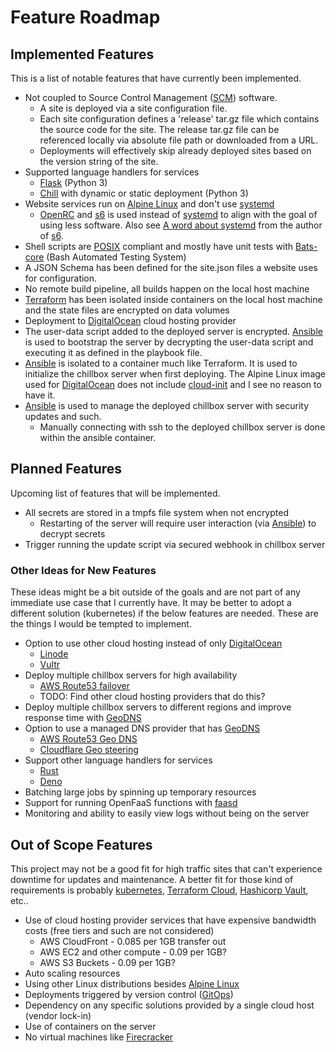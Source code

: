 # Feature Roadmap



## Implemented Features

This is a list of notable features that have currently been implemented.

- Not coupled to Source Control Management ([SCM]) software. 
    - A site is deployed via a site configuration file.
    - Each site configuration defines a 'release' tar.gz file which contains the
        source code for the site. The release tar.gz file can be referenced
        locally via absolute file path or downloaded from a URL.
    - Deployments will effectively skip already deployed sites based on the
        version string of the site.
- Supported language handlers for services
  - [Flask] (Python 3)
  - [Chill] with dynamic or static deployment (Python 3)
- Website services run on [Alpine Linux] and don't use [systemd]
  - [OpenRC] and [s6] is used instead of [systemd] to align with the goal of using less software. Also see [A word about systemd](https://skarnet.org/software/systemd.html) from the author of [s6].
- Shell scripts are [POSIX] compliant and mostly have unit tests with [Bats-core] (Bash Automated Testing System)
- A JSON Schema has been defined for the site.json files a website uses for configuration.
- No remote build pipeline, all builds happen on the local host machine
- [Terraform] has been isolated inside containers on the local host machine and the state files are encrypted on data volumes
- Deployment to [DigitalOcean] cloud hosting provider
- The user-data script added to the deployed server is encrypted. [Ansible] is
    used to bootstrap the server by decrypting the user-data script and
    executing it as defined in the playbook file. 
- [Ansible] is isolated to a container much like Terraform. It is used
    to initialize the chillbox server when first deploying. The Alpine Linux
    image used for [DigitalOcean] does not include [cloud-init] and I see no
    reason to have it.
- [Ansible] is used to manage the deployed chillbox server with security updates and such.
  - Manually connecting with ssh to the deployed chillbox server is done within the
      ansible container.


## Planned Features

Upcoming list of features that will be implemented.

- All secrets are stored in a tmpfs file system when not encrypted
  - Restarting of the server will require user interaction (via [Ansible]) to decrypt secrets
- Trigger running the update script via secured webhook in chillbox server

### Other Ideas for New Features

These ideas might be a bit outside of the goals and are not part of any
immediate use case that I currently have. It may be better to adopt a different
solution (kubernetes) if the below features are needed. These are the things I
would be tempted to implement.

- Option to use other cloud hosting instead of only [DigitalOcean]
  - [Linode] 
  - [Vultr]
- Deploy multiple chillbox servers for high availability
  - [AWS Route53 failover](https://docs.aws.amazon.com/Route53/latest/DeveloperGuide/dns-failover.html)
  - TODO: Find other cloud hosting providers that do this?
- Deploy multiple chillbox servers to different regions and improve response time with [GeoDNS]
- Option to use a managed DNS provider that has [GeoDNS]
  - [AWS Route53 Geo DNS](https://aws.amazon.com/about-aws/whats-new/2014/07/31/amazon-route-53-announces-domain-name-registration-geo-routing-and-lower-pricing/)
  - [Cloudflare Geo steering](https://developers.cloudflare.com/load-balancing/understand-basics/traffic-steering/steering-policies/geo-steering/)
- Support other language handlers for services
  - [Rust]
  - [Deno]
- Batching large jobs by spinning up temporary resources
- Support for running OpenFaaS functions with [faasd](https://docs.openfaas.com/deployment/faasd/)
- Monitoring and ability to easily view logs without being on the server

## Out of Scope Features

This project may not be a good fit for high traffic sites that can't experience
downtime for updates and maintenance.  A better fit for those kind of
requirements is probably [kubernetes](https://kubernetes.io/),
[Terraform Cloud](https://cloud.hashicorp.com/products/terraform),
[Hashicorp Vault](https://www.hashicorp.com/products/vault), etc..

- Use of cloud hosting provider services that have expensive bandwidth costs (free tiers and such are not considered)
  - AWS CloudFront - 0.085 per 1GB transfer out
  - AWS EC2 and other compute - 0.09 per 1GB?
  - AWS S3 Buckets - 0.09 per 1GB?
- Auto scaling resources
- Using other Linux distributions besides [Alpine Linux]
- Deployments triggered by version control ([GitOps](https://en.wikipedia.org/wiki/GitOps#GitOps))
- Dependency on any specific solutions provided by a single cloud host (vendor
    lock-in)
- Use of containers on the server
- No virtual machines like [Firecracker](https://firecracker-microvm.github.io/)

[Alpine Linux]: https://alpinelinux.org/
[DigitalOcean]: https://www.digitalocean.com/
[DigitalOcean Spaces]: https://www.digitalocean.com/products/spaces
[Chill]: https://github.com/jkenlooper/chill
[Flask]: https://flask.palletsprojects.com/en/2.1.x/
[SQLite]: https://sqlite.org/index.html
[Terraform]: https://www.terraform.io/
[NGINX]: https://nginx.org/
[POSIX]: https://en.wikipedia.org/wiki/POSIX
[Linode]: https://www.linode.com/
[Vultr]: https://www.vultr.com/
[Rust]: https://rust-lang.org/
[Go]: https://go.dev/
[Bats-core]: https://github.com/bats-core/bats-core#readme
[shellcheck]: https://www.shellcheck.net/
[GeoDNS]: https://en.wikipedia.org/wiki/GeoDNS
[systemd]: https://systemd.io/
[SCM]: https://en.wikipedia.org/wiki/Version_control
[s6]: https://skarnet.org/software/s6/
[OpenRC]: https://wiki.alpinelinux.org/wiki/OpenRC
[Deno]: https://deno.land/
[cloud-init]: https://cloud-init.io/
[Ansible]: https://docs.ansible.com/
